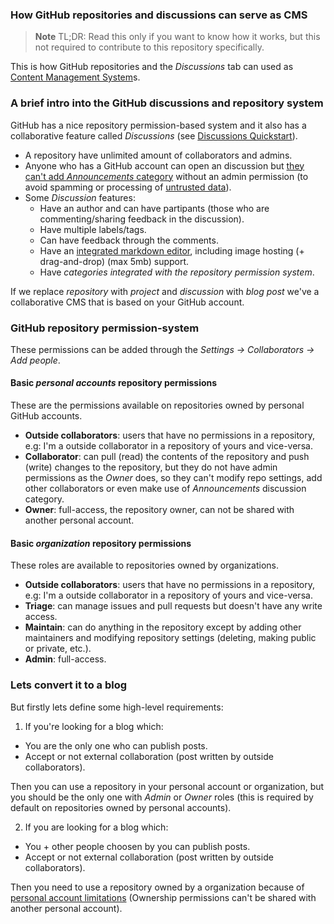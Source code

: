 
### How GitHub repositories and discussions can serve as CMS

> **Note** TL;DR: Read this only if you want to know how it works, but this not required to contribute to this repository specifically.

This is how GitHub repositories and the _Discussions_ tab can used as [Content Management System](https://en.wikipedia.org/wiki/Content_management_system)s.

### A brief intro into the GitHub discussions and repository system

GitHub has a nice repository permission-based system and it also has a collaborative feature called _Discussions_ (see [Discussions Quickstart](https://docs.github.com/en/discussions/quickstart)).

- A repository have unlimited amount of collaborators and admins.
- Anyone who has a GitHub account can open an discussion but [they can't add _Announcements_ category](https://github.blog/changelog/2021-05-18-github-discussions-labels-and-announcements-category-format/) without an admin permission (to avoid spamming or processing of [untrusted data](https://owasp.org/www-community/Injection_Theory)).
- Some _Discussion_ features:
  - Have an author and can have partipants (those who are commenting/sharing feedback in the discussion).
  - Have multiple labels/tags.
  - Can have feedback through the comments.
  - Have an [integrated markdown editor](https://github.com/byrintt/log/discussions/new?category=Submitted&welcome_text=true), including image hosting (+ drag-and-drop) (max 5mb) support.
  - Have _categories integrated with the repository permission system_.

If we replace _repository_ with _project_ and _discussion_ with _blog post_ we've a collaborative CMS that is based on your GitHub account.

### GitHub repository permission-system

These permissions can be added through the _Settings -> Collaborators -> Add people_.

#### Basic _personal accounts_ repository permissions

These are the permissions available on repositories owned by personal GitHub accounts.

- **Outside collaborators**: users that have no permissions in a repository, e.g: I'm a outside collaborator in a repository of yours and vice-versa.
- **Collaborator**: can pull (read) the contents of the repository and push (write) changes to the repository, but they do not have admin permissions as the _Owner_ does, so they can't modify repo settings, add other collaborators or even make use of _Announcements_ discussion category.
- **Owner**: full-access, the repository owner, can not be shared with another personal account.

#### Basic _organization_ repository permissions

These roles are available to repositories owned by organizations.

- **Outside collaborators**: users that have no permissions in a repository, e.g: I'm a outside collaborator in a repository of yours and vice-versa.
- **Triage**: can manage issues and pull requests but doesn't have any write access.
- **Maintain**: can do anything in the repository except by adding other maintainers and modifying repository settings (deleting, making public or private, etc.).
- **Admin**: full-access.

### Lets convert it to a blog 

But firstly lets define some high-level requirements:

1. If you're looking for a blog which:

- You are the only one who can publish posts.
- Accept or not external collaboration (post written by outside collaborators).

Then you can use a repository in your personal account or organization, but you should be the only one with _Admin_ or _Owner_ roles (this is required by default on repositories owned by personal accounts).

2. If you are looking for a blog which:

- You + other people choosen by you can publish posts.
- Accept or not external collaboration (post written by outside collaborators).

Then you need to use a repository owned by a organization because of [personal account limitations](https://docs.github.com/en/account-and-profile/setting-up-and-managing-your-personal-account-on-github/managing-personal-account-settings/permission-levels-for-a-personal-account-repository) (Ownership permissions can't be shared with another personal account).
